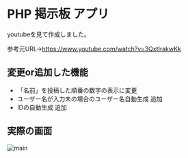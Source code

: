 # PHP 掲示板 アプリ

youtubeを見て作成しました。

参考元URL→https://www.youtube.com/watch?v=3QxtIrakwKk

変更or追加した機能
-
 - 「名前」を投稿した順番の数字の表示に変更
 - ユーザー名が入力未の場合のユーザー名自動生成 追加
 - IDの自動生成 追加
   
実際の画面
-
![main](https://github.com/Mitsuhashi3/Thread/assets/159995383/37d6cd04-698d-4331-98f6-c4769ff3336a)
   




